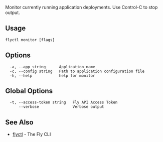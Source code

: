 Monitor currently running application deployments. Use Control-C to stop output.

## Usage
~~~
flyctl monitor [flags]
~~~

## Options

~~~
  -a, --app string      Application name
  -c, --config string   Path to application configuration file
  -h, --help            help for monitor
~~~

## Global Options

~~~
  -t, --access-token string   Fly API Access Token
      --verbose               Verbose output
~~~

## See Also

* [flyctl](/docs/flyctl/help/)	 - The Fly CLI

